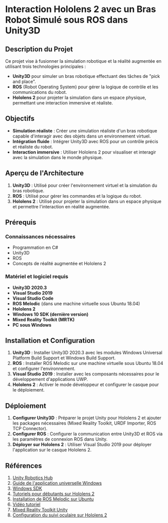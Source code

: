 # Interaction Hololens 2 avec un Bras Robot Simulé sous ROS dans Unity3D

## Description du Projet

Ce projet vise à fusionner la simulation robotique et la réalité augmentée en utilisant trois technologies principales :
- **Unity3D** pour simuler un bras robotique effectuant des tâches de "pick and place".
- **ROS** (Robot Operating System) pour gérer la logique de contrôle et les communications du robot.
- **Hololens 2** pour projeter la simulation dans un espace physique, permettant une interaction immersive et réaliste.

## Objectifs

- **Simulation réaliste** : Créer une simulation réaliste d'un bras robotique capable d'interagir avec des objets dans un environnement virtuel.
- **Intégration fluide** : Intégrer Unity3D avec ROS pour un contrôle précis et réaliste du robot.
- **Interaction immersive** : Utiliser Hololens 2 pour visualiser et interagir avec la simulation dans le monde physique.

## Aperçu de l'Architecture

1. **Unity3D** : Utilisé pour créer l'environnement virtuel et la simulation du bras robotique.
2. **ROS** : Utilisé pour gérer les commandes et la logique du robot.
3. **Hololens 2** : Utilisé pour projeter la simulation dans un espace physique et permettre l'interaction en réalité augmentée.

## Prérequis

### Connaissances nécessaires

- Programmation en C#
- Unity3D
- ROS
- Concepts de réalité augmentée et Hololens 2

### Matériel et logiciel requis

- **Unity3D 2020.3**
- **Visual Studio 2019**
- **Visual Studio Code**
- **ROS Melodic** (dans une machine virtuelle sous Ubuntu 18.04)
- **Hololens 2**
- **Windows 10 SDK (dernière version)**
- **Mixed Reality Toolkit (MRTK)**
- **PC sous Windows**

## Installation et Configuration

1. **Unity3D** : Installer Unity3D 2020.3 avec les modules Windows Universal Platform Build Support et Windows Build Support.
2. **ROS** : Installer ROS Melodic sur une machine virtuelle sous Ubuntu 18.04 et configurer l'environnement.
3. **Visual Studio 2019** : Installer avec les composants nécessaires pour le développement d'applications UWP.
4. **Hololens 2** : Activer le mode développeur et configurer le casque pour le déploiement.

## Déploiement

1. **Configurer Unity3D** : Préparer le projet Unity pour Hololens 2 et ajouter les packages nécessaires (Mixed Reality Toolkit, URDF Importer, ROS TCP Connector).
2. **Configurer ROS** : Configurer la communication entre Unity3D et ROS via les paramètres de connexion ROS dans Unity.
3. **Déployer sur Hololens 2** : Utiliser Visual Studio 2019 pour déployer l'application sur le casque Hololens 2.


## Références

1. [Unity Robotics Hub](https://github.com/Unity-Technologies/Unity-Robotics-Hub)
2. [Guide de l'application universelle Windows](https://learn.microsoft.com/fr-fr/windows/uwp/get-started/universal-application-platform-guide)
3. [Windows SDK](https://developer.microsoft.com/en-us/windows/downloads/windows-sdk/)
4. [Tutoriels pour débutants sur Hololens 2](https://learn.microsoft.com/fr-fr/training/paths/beginner-hololens-2-tutorials/)
5. [Installation de ROS Melodic sur Ubuntu](http://wiki.ros.org/melodic/Installation/Ubuntu)
6. [Vidéo tutoriel](https://www.youtube.com/watch?v=HV1v8mXNmLA)
7. [Mixed Reality Toolkit Unity](https://github.com/microsoft/MixedRealityToolkit-Unity/releases/)
8. [Configuration du suivi oculaire sur Hololens 2](https://learn.microsoft.com/en-us/windows/mixed-reality/mrtk-unity/mrtk2/features/input/eye-tracking/eye-tracking-basic-setup?view=mrtkunity-2022-05)
